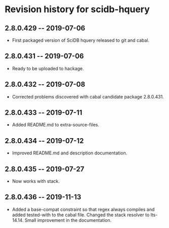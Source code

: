 # Revision history for scidb-hquery

## 2.8.0.429 -- 2019-07-06

* First packaged version of SciDB hquery released to git and cabal.

## 2.8.0.431 -- 2019-07-06

* Ready to be uploaded to hackage.

## 2.8.0.432 -- 2019-07-08

* Corrected problems discovered with cabal candidate package 2.8.0.431.

## 2.8.0.433 -- 2019-07-11

* Added README.md to extra-source-files.

## 2.8.0.434 -- 2019-07-12

* Improved README.md and description documentation.

## 2.8.0.435 -- 2019-07-27

* Now works with stack.

## 2.8.0.436 -- 2019-11-13

* Added a base-compat constraint so that regex always compiles and added tested-with to the cabal file. Changed the stack resolver to lts-14.14.  Small improvement in the documentation.
